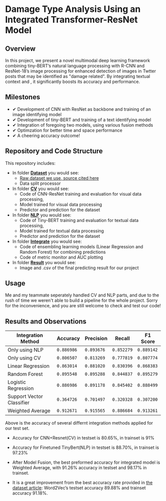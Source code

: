 ﻿# Damage Type Analysis Using an Integrated Transformer-ResNet Model

## Overview

In this project, we present a novel multimodal deep learning framework combining tiny-BERT’s natural language processing with R-CNN and ResNet-18’s image processing for enhanced detection of images in Twtter posts that may be identified as "damage related". By integrating textual context and , it significantly boosts its accuracy and performance.

## Milestones

-   ✔ Development of CNN with ResNet as backbone and training of an image identifying model
-   ✔ Development of tiny-BERT and training of a text identifying model
-   ✔ Integration of foregoing two models, using various fusion methods
-   ✔ Optimzation for better time and space performance
-   ✔ A cheering accuracy outcome!

## Repository and Code Structure

This repository includes:

- In folder **[Dataset](https://github.com/Tidaul/True_Damage/tree/main/Dataset)** you would see:
	- [Raw dataset we use, source cited here](https://archive.ics.uci.edu/dataset/456/multimodal+damage+identification+for+humanitarian+computing)
	- Data split processor
-   In folder **[CV](https://github.com/Tidaul/True_Damage/tree/main/CV)** you would see: 
	- Code of CNN-ResNet training and evaluation for visual data processing,
	- Model trained for visual data processing
	- Predictor and prediction for the dataset
- In folder **[NLP](https://github.com/Tidaul/True_Damage/tree/main/NLP)** you would see:
	- Code of Tiny-BERT training and evaluation for textual data processing,
	- Model trained for textual data processing
	- Predictor and prediction  for the dataset
- In folder **[Integrate](https://github.com/Tidaul/True_Damage/tree/main/Integrate)** you would see:
	- Code of ensembling learning models (Linear Regression and Random Forest) for combining predictions
	- Code of metric monitor and AUC plotting
- In folder **[Result](https://github.com/Tidaul/True_Damage/tree/main/Result)** you would see:
	- Image and .csv of the final predicting result for our project

## Usage

Me and my teammate seperately handled CV and NLP parts, and due to the rush of time we weren't able to build a pipeline for the whole project. Sorry for the inconvenience, and you are still welcome to check and test our code!

## Results and Observations

|Integration Method 		|Accuracy  |Precision |Recall 	 |F1 Score  |
|---------------------------|--------- |----------|----------|----------|
|Only using NLP				|`0.886986`|`0.893676`|`0.852279`|`0.889142`|
|Only using CV				|`0.806507`|`0.813269`|`0.777819`|`0.807774`|
|Linear Regression			|`0.863014`|`0.881020`|`0.830396`|`0.868383`|
|Random Forest				|`0.895548`|`0.895288`|`0.844837`|`0.895279`|
|Logistic Regression		|`0.886986`|`0.891178`|`0.845402`|`0.888499`|
|Support Vector Classifier	|`0.364726`|`0.701497`|`0.320328`|`0.307200`|
|Weighted Average			|`0.912671`|`0.915565`|`0.886684`|`0.913261`|
Above is the accuracy of several differnt integration methods applied for our test set.
-   Accuracy for CNN+Resnet(CV) in testset is 80.65%, in trainset is 91%
    
-   Accuracy for Finetuned TinyBert(NLP) in testset is 88.70%, in trainset is 97.23%
    
-   After Model Fusion, the best preformed accuracy for integrated model is Weighted Average, with 91.26% accuracy in testset and 98.17% in trainset.
    
-   It is a great improvement from the best accuracy rate provided in [the dataset article](https://idl.iscram.org/files/husseinmouzannar/2018/2129_HusseinMouzannar_etal2018.pdf): Word2Vec’s testset accuracy 89.88% and trainset accuracy 91.18%.

